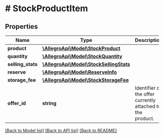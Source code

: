 # # StockProductItem

## Properties

Name | Type | Description | Notes
------------ | ------------- | ------------- | -------------
**product** | [**\AllegroApi\Model\StockProduct**](StockProduct.md) |  | [optional]
**quantity** | [**\AllegroApi\Model\StockQuantity**](StockQuantity.md) |  | [optional]
**selling_stats** | [**\AllegroApi\Model\StockSellingStats**](StockSellingStats.md) |  | [optional]
**reserve** | [**\AllegroApi\Model\ReserveInfo**](ReserveInfo.md) |  | [optional]
**storage_fee** | [**\AllegroApi\Model\StockStorageFee**](StockStorageFee.md) |  | [optional]
**offer_id** | **string** | Identifier of the offer currently attached to the product. | [optional]

[[Back to Model list]](../../README.md#models) [[Back to API list]](../../README.md#endpoints) [[Back to README]](../../README.md)
